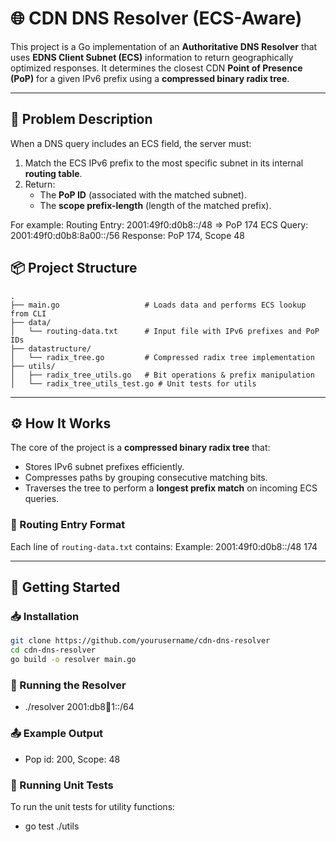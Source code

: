 # 🌐 CDN DNS Resolver (ECS-Aware)

This project is a Go implementation of an **Authoritative DNS Resolver** that uses **EDNS Client Subnet (ECS)** information to return geographically optimized responses. It determines the closest CDN **Point of Presence (PoP)** for a given IPv6 prefix using a **compressed binary radix tree**.

---

## 📌 Problem Description

When a DNS query includes an ECS field, the server must:

1. Match the ECS IPv6 prefix to the most specific subnet in its internal **routing table**.
2. Return:
   - The **PoP ID** (associated with the matched subnet).
   - The **scope prefix-length** (length of the matched prefix).

For example:
Routing Entry: 2001:49f0:d0b8::/48 => PoP 174
ECS Query: 2001:49f0:d0b8:8a00::/56
Response: PoP 174, Scope 48

## 📦 Project Structure
```text
.
├── main.go                   # Loads data and performs ECS lookup from CLI
├── data/
│   └── routing-data.txt      # Input file with IPv6 prefixes and PoP IDs
├── datastructure/
│   └── radix_tree.go         # Compressed radix tree implementation
├── utils/
│   ├── radix_tree_utils.go   # Bit operations & prefix manipulation
│   └── radix_tree_utils_test.go # Unit tests for utils
```

---

## ⚙️ How It Works

The core of the project is a **compressed binary radix tree** that:

- Stores IPv6 subnet prefixes efficiently.
- Compresses paths by grouping consecutive matching bits.
- Traverses the tree to perform a **longest prefix match** on incoming ECS queries.

### 🔧 Routing Entry Format

Each line of `routing-data.txt` contains:
<IPv6 Prefix> <PoP ID>
Example:
2001:49f0:d0b8::/48 174

---

## 🚀 Getting Started

### 📥 Installation

```bash
git clone https://github.com/yourusername/cdn-dns-resolver
cd cdn-dns-resolver
go build -o resolver main.go
```

### 🧪 Running the Resolver
- ./resolver 2001:db8:abcd:1::/64

### 📤 Example Output
- Pop id: 200, Scope: 48

### 🧪 Running Unit Tests
To run the unit tests for utility functions:
- go test ./utils



